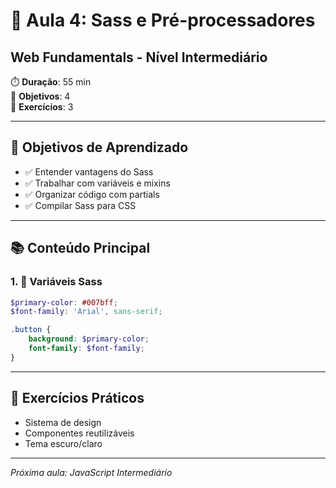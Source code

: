 # 🎯 Aula 4: Sass e Pré-processadores
## Web Fundamentals - Nível Intermediário

⏱️ **Duração**: 55 min  
🎯 **Objetivos**: 4  
🧪 **Exercícios**: 3  

---

## 🎯 Objetivos de Aprendizado
- ✅ Entender vantagens do Sass
- ✅ Trabalhar com variáveis e mixins
- ✅ Organizar código com partials
- ✅ Compilar Sass para CSS

---

## 📚 Conteúdo Principal

### 1. 🌟 Variáveis Sass
```scss
$primary-color: #007bff;
$font-family: 'Arial', sans-serif;

.button {
    background: $primary-color;
    font-family: $font-family;
}
```

---

## 🧪 Exercícios Práticos
- Sistema de design
- Componentes reutilizáveis
- Tema escuro/claro

---

*Próxima aula: JavaScript Intermediário*

